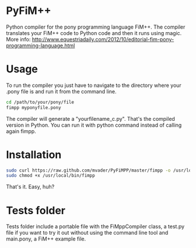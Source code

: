 PyFiM++
=======

Python compiler for the pony programming language FiM++. The compiler translates your FiM++ code to Python code and then it runs using magic.
More info: http://www.equestriadaily.com/2012/10/editorial-fim-pony-programming-language.html

Usage
=====

To run the compiler you just have to navigate to the directory where your .pony file is and run it from the command line.
```bash
cd /path/to/your/pony/file
fimpp myponyfile.pony
```
The compiler will generate a "yourfilename_c.py". That's the compiled version in Python. You can run it with python command instead of calling again fimpp.

Installation
============

```bash
sudo curl https://raw.github.com/mvader/PyFiMPP/master/fimpp -o /usr/local/bin/fimpp;
sudo chmod +x /usr/local/bin/fimpp
```
That's it. Easy, huh?

Tests folder
============

Tests folder include a portable file with the FiMppCompiler class, a test.py file if you want to try it out without using the command line tool and main.pony, a FiM++ example file.